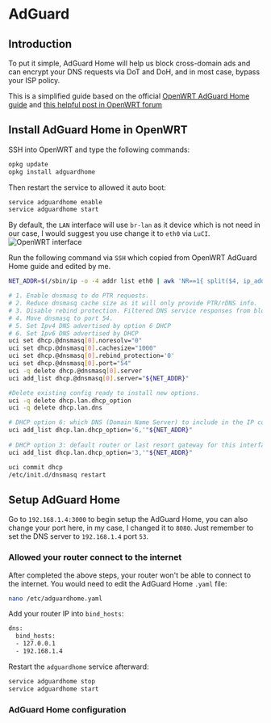 # AdGuard

## Introduction

To put it simple, AdGuard Home will help us block cross-domain ads and can encrypt your DNS requests via DoT and DoH, and in most case, bypass your ISP policy.

This is a simplified guide based on the official [OpenWRT AdGuard Home guide](https://openwrt.org/docs/guide-user/services/dns/adguard-home) and [this helpful post in OpenWRT forum](https://forum.openwrt.org/t/how-to-updated-2021-installing-adguardhome-on-openwrt-manual-and-opkg-method/113904/685)

## Install AdGuard Home in OpenWRT

SSH into OpenWRT and type the following commands:
```sh
opkg update
opkg install adguardhome
```

Then restart the service to allowed it auto boot:
```sh
service adguardhome enable
service adguardhome start
```

By default, the `LAN` interface will use `br-lan` as it device which is not need in our case, I would suggest you use change it to `eth0` via `LuCI`.
![OpenWRT interface](./assets/adguard-home/)

Run the following command via `SSH` which copied from OpenWRT AdGuard Home guide and edited by me.
```sh
NET_ADDR=$(/sbin/ip -o -4 addr list eth0 | awk 'NR==1{ split($4, ip_addr, "/"); print ip_addr[1] }')

# 1. Enable dnsmasq to do PTR requests.
# 2. Reduce dnsmasq cache size as it will only provide PTR/rDNS info.
# 3. Disable rebind protection. Filtered DNS service responses from blocked domains are 0.0.0.0 which causes dnsmasq to fill the system log with possible DNS-rebind attack detected messages.
# 4. Move dnsmasq to port 54.
# 5. Set Ipv4 DNS advertised by option 6 DHCP 
# 6. Set Ipv6 DNS advertised by DHCP
uci set dhcp.@dnsmasq[0].noresolv="0"
uci set dhcp.@dnsmasq[0].cachesize="1000"
uci set dhcp.@dnsmasq[0].rebind_protection='0'
uci set dhcp.@dnsmasq[0].port="54"
uci -q delete dhcp.@dnsmasq[0].server
uci add_list dhcp.@dnsmasq[0].server="${NET_ADDR}"

#Delete existing config ready to install new options.
uci -q delete dhcp.lan.dhcp_option
uci -q delete dhcp.lan.dns

# DHCP option 6: which DNS (Domain Name Server) to include in the IP configuration for name resolution
uci add_list dhcp.lan.dhcp_option='6,'"${NET_ADDR}" 
 
# DHCP option 3: default router or last resort gateway for this interface
uci add_list dhcp.lan.dhcp_option='3,'"${NET_ADDR}"

uci commit dhcp
/etc/init.d/dnsmasq restart
```

## Setup AdGuard Home

Go to `192.168.1.4:3000` to begin setup the AdGuard Home, you can also change your port here, in my case, I changed it to `8080`. Just remember to set the DNS server to `192.168.1.4` port `53`.

### Allowed your router connect to the internet

After completed the above steps, your router won't be able to connect to the internet. You would need to edit the AdGuard Home `.yaml` file:
```sh
nano /etc/adguardhome.yaml
```

Add your router IP into `bind_hosts`:
```sh
dns:
  bind_hosts:
  - 127.0.0.1
  - 192.168.1.4
```

Restart the `adguardhome` service afterward:
```sh
service adguardhome stop
service adguardhome start
```

### AdGuard Home configuration